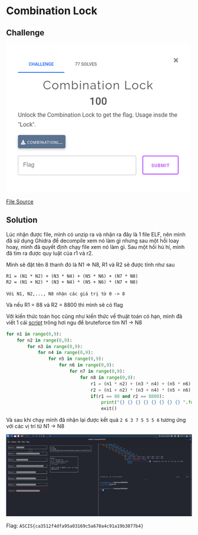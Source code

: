 # Combination Lock
## Challenge

![Challenge](/ASCIS2022/MISC/combination_lock/images/challenge.png)

[File Source](/ASCIS2022/MISC/combination_lock/CombinationLock.zip)

## Solution

Lúc nhận được file, mình có unzip ra và nhận ra đây là 1 file ELF, nên mình đã sử dụng Ghidra để decompile xem nó làm gì nhưng sau một hồi loay hoay, mình đã quyết định chạy file xem nó làm gì. Sau một hồi hú hí, mình đã tìm ra được quy luật của r1 và r2. 

Mình sẽ đặt tên 8 thanh đó là N1 => N8, R1 và R2 sẽ được tính như sau

```
R1 = (N1 * N2) + (N3 * N4) + (N5 * N6) + (N7 * N8)
R2 = (N1 + N2) * (N3 + N4) * (N5 + N6) * (N7 + N8)

Với N1, N2,..., N8 nhận các giá trị từ 0 -> 8
```

Và nếu R1 = 88 và R2 = 8800 thì mình sẽ có flag

Với kiến thức toán học cũng như kiến thức về thuật toán có hạn, mình đã viết 1 cái [script](/ASCIS2022/MISC/combination_lock/script.py) trông hơi ngu để bruteforce tìm N1 -> N8

```python
for n1 in range(0,9):
    for n2 in range(0,9):
        for n3 in range(0,9):
            for n4 in range(0,9):
                for n5 in range(0,9):
                    for n6 in range(0,9):
                        for n7 in range(0,9):
                            for n8 in range(0,9):
                                r1 = (n1 * n2) + (n3 * n4) + (n5 * n6) + (n7 * n8)
                                r2 = (n1 + n2) * (n3 + n4) * (n5 + n6) * (n7 + n8)
                                if(r1 == 88 and r2 == 8800):
                                    print("{} {} {} {} {} {} {} {} ".format(n1, n2, n3, n4, n5, n6, n7, n8))
                                    exit()
```

Và sau khi chạy mình đã nhận lại được kết quả `2 6 3 7 5 5 5 6` tương ứng với các vị trí từ N1 -> N8

![solved](/ASCIS2022/MISC/combination_lock/images/solved.png)

Flag: `ASCIS{ca3512f4dfa95a03169c5a670a4c91a19b3077b4}`